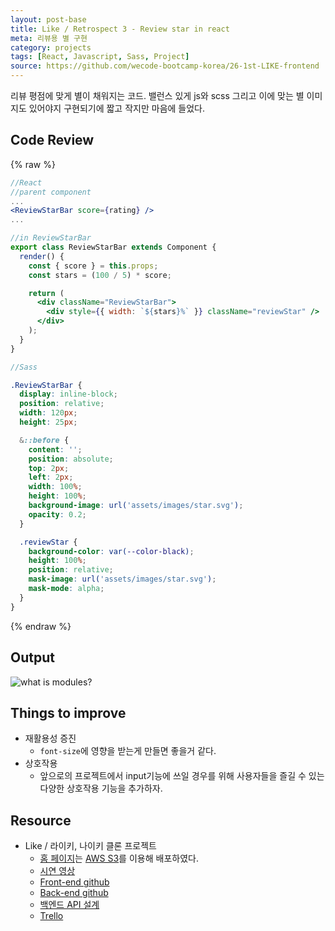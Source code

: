 ```yaml
---
layout: post-base
title: Like / Retrospect 3 - Review star in react
meta: 리뷰용 별 구현
category: projects
tags: [React, Javascript, Sass, Project]
source: https://github.com/wecode-bootcamp-korea/26-1st-LIKE-frontend
---
```


리뷰 평점에 맞게 별이 채워지는 코드. 밸런스 있게 js와 scss 그리고 이에 맞는 별 이미지도 있어야지 구현되기에 짧고 작지만 마음에 들었다.

## Code Review

{% raw %}

```jsx
//React
//parent component
...
<ReviewStarBar score={rating} />
...

//in ReviewStarBar
export class ReviewStarBar extends Component {
  render() {
    const { score } = this.props;
    const stars = (100 / 5) * score;

    return (
      <div className="ReviewStarBar">
        <div style={{ width: `${stars}%` }} className="reviewStar" />
      </div>
    );
  }
}
```

```scss
//Sass

.ReviewStarBar {
  display: inline-block;
  position: relative;
  width: 120px;
  height: 25px;

  &::before {
    content: '';
    position: absolute;
    top: 2px;
    left: 2px;
    width: 100%;
    height: 100%;
    background-image: url('assets/images/star.svg');
    opacity: 0.2;
  }

  .reviewStar {
    background-color: var(--color-black);
    height: 100%;
    position: relative;
    mask-image: url('assets/images/star.svg');
    mask-mode: alpha;
  }
}

```

{% endraw %}

## Output

![what is modules?]({{site.baseurl}}/img/2021-11-14-Like/reviewStars.png)

## Things to improve

- 재활용성 증진
  - `font-size`에 영향을 받는게 만들면 좋을거 같다.
- 상호작용
  - 앞으로의 프로젝트에서 input기능에 쓰일 경우를 위해 사용자들을 즐길 수 있는 다양한 상호작용 기능을 추가하자.

## Resource

- Like / 라이키, 나이키 클론 프로젝트
  - [홈 페이지](http://wecode26likeproject.s3-website.ap-northeast-2.amazonaws.com/)는 [AWS S3](https://aws.amazon.com/?nc2=h_lg)를 이용해 배포하였다.
  - [시연 영상](https://drive.google.com/file/d/1QfJUuwgZz7eYWqR9iYJ71wAxjD2XTrBy/view?usp=sharing)
  - [Front-end github](https://github.com/wecode-bootcamp-korea/26-1st-LIKE-frontend.git)
  - [Back-end github](https://github.com/wecode-bootcamp-korea/26-1st-LIKE-backend.git)
  - [백엔드 API 설계](https://www.notion.so/LIKE-34de3722ecbe46eabcd5669789a499b1)
  - [Trello](https://trello.com/b/b9cKMX5x/like-%ED%8C%80)